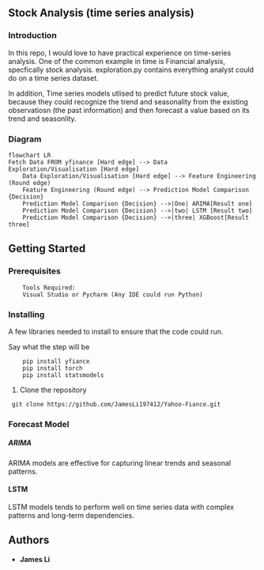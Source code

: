 ## Stock Analysis (time series analysis)

### Introduction

In this repo, I would love to have practical experience on time-series analysis. One of the common example in time is Financial analysis, specfically stock analysis. exploration.py contains everything analyst could do on a time series dataset. 


In addition, Time series models utlised to predict future stock value, because they could recognize the trend and seasonality from the existing observatiosn (the past information) and then forecast a value based on its trend and seasonlity.


### Diagram

```mermaid
flowchart LR
Fetch Data FROM yfinance [Hard edge] --> Data Exploration/Visualisation [Hard edge]
    Data Exploration/Visualisation [Hard edge] --> Feature Engineering (Round edge)
    Feature Engineering (Round edge) --> Prediction Model Comparison {Decision}
    Prediction Model Comparison {Decision} -->|One| ARIMA[Result one]
    Prediction Model Comparison {Decision} -->|two| LSTM [Result two]
    Prediction Model Comparison {Decision} -->|three| XGBoost[Result three]
```

## Getting Started

### Prerequisites

```
    Tools Required:
    Visual Studio or Pycharm (Any IDE could run Python)
```

### Installing

A few libraries needed to install to ensure that the code could run.

Say what the step will be

```
    pip install yfiance
    pip install torch
    pip install statsmodels
```
1. Clone the repository
```
 git clone https://github.com/JamesLi197412/Yahoo-Fiance.git
```

### Forecast Model
##### ARIMA
 ARIMA models are effective for capturing linear trends and seasonal patterns.

#### LSTM
LSTM models tends to perform well on time series data with complex patterns and long-term dependencies.



## Authors

* **James Li** 
